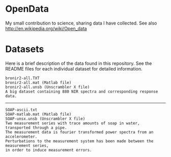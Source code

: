 OpenData
========
My small contribution to science, sharing data I have collected.
See also http://en.wikipedia.org/wiki/Open_data

Datasets
========
Here is a brief description of the data found in this repository. See the README files for 
each individual dataset for detailed information.

    bronir2-all.TXT
    bronir2-all.mat (Matlab file)
    bronir2-all.unsb (Unscrambler X file)
    A big dataset containing 880 NIR spectra and corresponding response data.

---

    SOAP-ascii.txt
    SOAP-matlab.mat (Matlab file)
    SOAP-unsx.unsb (Unscrambler X file)
    Two measurement series with trace amounts of soap in water, transported through a pipe.
    The measurement data is fourier transformed power spectra from an accelerometer.
    Perturbations to the measurement system has been made between the measurement series, 
    in order to induce measurement errors.
